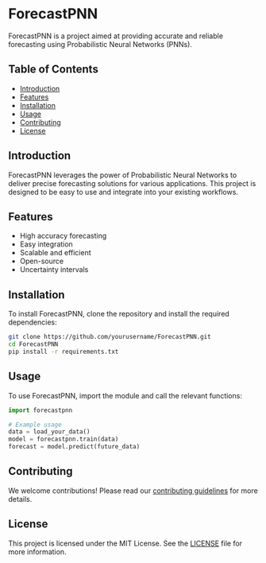 # ForecastPNN

ForecastPNN is a project aimed at providing accurate and reliable forecasting using Probabilistic Neural Networks (PNNs).

## Table of Contents
- [Introduction](#introduction)
- [Features](#features)
- [Installation](#installation)
- [Usage](#usage)
- [Contributing](#contributing)
- [License](#license)

## Introduction
ForecastPNN leverages the power of Probabilistic Neural Networks to deliver precise forecasting solutions for various applications. This project is designed to be easy to use and integrate into your existing workflows.

## Features
- High accuracy forecasting
- Easy integration
- Scalable and efficient
- Open-source
- Uncertainty intervals

## Installation
To install ForecastPNN, clone the repository and install the required dependencies:

```bash
git clone https://github.com/yourusername/ForecastPNN.git
cd ForecastPNN
pip install -r requirements.txt
```

## Usage
To use ForecastPNN, import the module and call the relevant functions:

```python
import forecastpnn

# Example usage
data = load_your_data()
model = forecastpnn.train(data)
forecast = model.predict(future_data)
```

## Contributing
We welcome contributions! Please read our [contributing guidelines](CONTRIBUTING.md) for more details.

## License
This project is licensed under the MIT License. See the [LICENSE](LICENSE) file for more information.